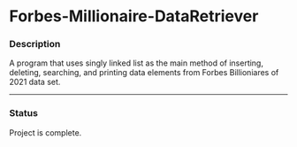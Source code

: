 # Forbes-Millionaire-DataRetriever

### Description
A program that uses singly linked list as the main method of inserting, deleting, searching, and printing data elements from Forbes Billioniares of 2021 data set. 
__________________________________________________________________________________________________________________
### Status
Project is complete.
